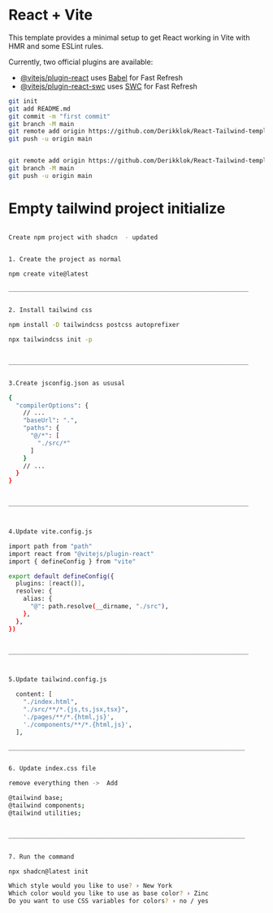 # React + Vite

This template provides a minimal setup to get React working in Vite with HMR and some ESLint rules.

Currently, two official plugins are available:

- [@vitejs/plugin-react](https://github.com/vitejs/vite-plugin-react/blob/main/packages/plugin-react/README.md) uses [Babel](https://babeljs.io/) for Fast Refresh
- [@vitejs/plugin-react-swc](https://github.com/vitejs/vite-plugin-react-swc) uses [SWC](https://swc.rs/) for Fast Refresh

``` bash
git init
git add README.md
git commit -m "first commit"
git branch -M main
git remote add origin https://github.com/Derikklok/React-Tailwind-template.git
git push -u origin main


git remote add origin https://github.com/Derikklok/React-Tailwind-template.git
git branch -M main
git push -u origin main

```

# Empty tailwind project initialize  

```bash

Create npm project with shadcn  - updated


1. Create the project as normal

npm create vite@latest

__________________________________________________________________


2. Install tailwind css

npm install -D tailwindcss postcss autoprefixer

npx tailwindcss init -p


__________________________________________________________________


3.Create jsconfig.json as ususal

{
  "compilerOptions": {
    // ...
    "baseUrl": ".",
    "paths": {
      "@/*": [
        "./src/*"
      ]
    }
    // ...
  }
}


__________________________________________________________________



4.Update vite.config.js

import path from "path"
import react from "@vitejs/plugin-react"
import { defineConfig } from "vite"

export default defineConfig({
  plugins: [react()],
  resolve: {
    alias: {
      "@": path.resolve(__dirname, "./src"),
    },
  },
})


__________________________________________________________________



5.Update tailwind.config.js

  content: [
    "./index.html",
    "./src/**/*.{js,ts,jsx,tsx}",
	'./pages/**/*.{html,js}',
    './components/**/*.{html,js}',
  ],

_________________________________________________________________


6. Update index.css file

remove everything then ->  Add

@tailwind base;
@tailwind components;
@tailwind utilities;


_________________________________________________________________


7. Run the command

npx shadcn@latest init

Which style would you like to use? › New York
Which color would you like to use as base color? › Zinc
Do you want to use CSS variables for colors? › no / yes






```